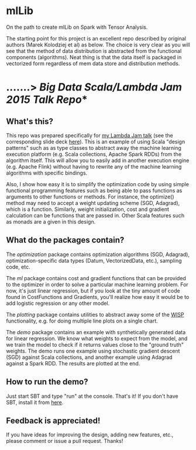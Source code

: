 # mlLib
On the path to create mlLib on Spark with Tensor Analysis.

The starting point for this project is an excellent repo described by original authors (Marek Kolodziej et al) as below. The choice is very clear as you will see that the method of data distribution is abstracted from the functional components (algorithms). Neat thing is that the data itself is packaged in vectorized form regardless of mem data store and distribution methods.


.......>
*Big Data Scala/Lambda Jam 2015 Talk Repo**
=====================================

**What's this?**
-------------------

This repo was prepared specifically for [my Lambda Jam talk](https://a.confui.com/-2qxYB1n4) (see the corresponding slide deck [here](https://docs.google.com/presentation/d/1VgtlpOQIdeoTmBLRXzKCbIpUH87vAZ9IESNyZbCh1W0/edit?usp=sharing)). This is an example of using Scala "design patterns" such as as type classes to abstract away the machine learning execution platform (e.g. Scala collections, Apache Spark RDDs) from the algorithm itself. This will allow you to easily add in another execution engine (e.g. Apache Flink) without having to rewrite any of the machine learning algorithms with specific bindings.

 Also, I show how easy it is to simplify the optimization code by using simple functional programming features such as being able to pass functions as arguments to other functions or methods. For instance, the optimize() method may need to accept a weight updating scheme (SGD, Adagrad), which is a function. Similarly, weight initialization, cost and gradient calculation can be functions that are passed in. Other Scala features such as monads are a given in this design.

**What do the packages contain?**
-----------------------------------------

The _optimization_ package contains optimization algorithms (SGD, Adagrad), optimization-specific data types (Datum, VectorizedData, etc.), sampling code, etc.

The _ml_ package contains cost and gradient functions that can be provided to the optimizer in order to solve a particular machine learning problem. For now, it's just linear regression, but if you look at the tiny amount of code found in CostFunctions and Gradients, you'll realize how easy it would be to add logistic regression or any other model.

The _plotting_ package contains utilities to abstract away some of the [WISP](https://github.com/quantifind/wisp) functionality, e.g. for doing multiple line plots on a single chart.

The _demo_ package contains an example with synthetically generated data for linear regression. We know what weights to expect from the model, and we train the model to check if it returns values close to the "ground truth" weights. The demo runs one example using stochastic gradient descent (SGD) against Scala collections, and another example using Adagrad against a Spark RDD. The results are plotted at the end.

**How to run the demo?**
------------------------

Just start SBT and type "run" at the console. That's it! If you don't have SBT, install it from [here](http://www.scala-sbt.org/download.html).

**Feedback is appreciated!**
---------------------------------

If you have ideas for improving the design, adding new features, etc., please comment or issue a pull request. Thanks!

